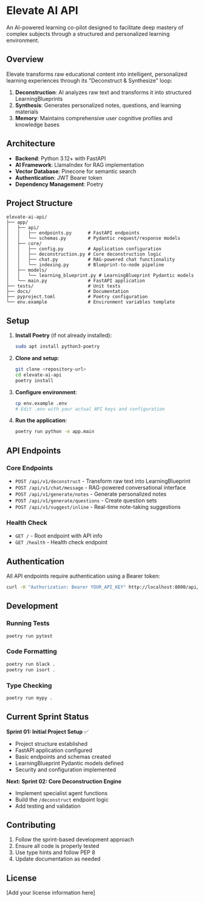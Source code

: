 # Elevate AI API

An AI-powered learning co-pilot designed to facilitate deep mastery of complex subjects through a structured and personalized learning environment.

## Overview

Elevate transforms raw educational content into intelligent, personalized learning experiences through its "Deconstruct & Synthesize" loop:

1. **Deconstruction**: AI analyzes raw text and transforms it into structured LearningBlueprints
2. **Synthesis**: Generates personalized notes, questions, and learning materials
3. **Memory**: Maintains comprehensive user cognitive profiles and knowledge bases

## Architecture

- **Backend**: Python 3.12+ with FastAPI
- **AI Framework**: LlamaIndex for RAG implementation
- **Vector Database**: Pinecone for semantic search
- **Authentication**: JWT Bearer token
- **Dependency Management**: Poetry

## Project Structure

```
elevate-ai-api/
├── app/
│   ├── api/
│   │   ├── endpoints.py      # FastAPI endpoints
│   │   └── schemas.py        # Pydantic request/response models
│   ├── core/
│   │   ├── config.py         # Application configuration
│   │   ├── deconstruction.py # Core deconstruction logic
│   │   ├── chat.py           # RAG-powered chat functionality
│   │   └── indexing.py       # Blueprint-to-node pipeline
│   ├── models/
│   │   └── learning_blueprint.py # LearningBlueprint Pydantic models
│   └── main.py               # FastAPI application
├── tests/                    # Unit tests
├── docs/                     # Documentation
├── pyproject.toml            # Poetry configuration
└── env.example               # Environment variables template
```

## Setup

1. **Install Poetry** (if not already installed):
   ```bash
   sudo apt install python3-poetry
   ```

2. **Clone and setup**:
   ```bash
   git clone <repository-url>
   cd elevate-ai-api
   poetry install
   ```

3. **Configure environment**:
   ```bash
   cp env.example .env
   # Edit .env with your actual API keys and configuration
   ```

4. **Run the application**:
   ```bash
   poetry run python -m app.main
   ```

## API Endpoints

### Core Endpoints

- `POST /api/v1/deconstruct` - Transform raw text into LearningBlueprint
- `POST /api/v1/chat/message` - RAG-powered conversational interface
- `POST /api/v1/generate/notes` - Generate personalized notes
- `POST /api/v1/generate/questions` - Create question sets
- `POST /api/v1/suggest/inline` - Real-time note-taking suggestions

### Health Check

- `GET /` - Root endpoint with API info
- `GET /health` - Health check endpoint

## Authentication

All API endpoints require authentication using a Bearer token:

```bash
curl -H "Authorization: Bearer YOUR_API_KEY" http://localhost:8000/api/v1/health
```

## Development

### Running Tests

```bash
poetry run pytest
```

### Code Formatting

```bash
poetry run black .
poetry run isort .
```

### Type Checking

```bash
poetry run mypy .
```

## Current Sprint Status

**Sprint 01: Initial Project Setup** ✅
- Project structure established
- FastAPI application configured
- Basic endpoints and schemas created
- LearningBlueprint Pydantic models defined
- Security and configuration implemented

**Next: Sprint 02: Core Deconstruction Engine**
- Implement specialist agent functions
- Build the `/deconstruct` endpoint logic
- Add testing and validation

## Contributing

1. Follow the sprint-based development approach
2. Ensure all code is properly tested
3. Use type hints and follow PEP 8
4. Update documentation as needed

## License

[Add your license information here] 